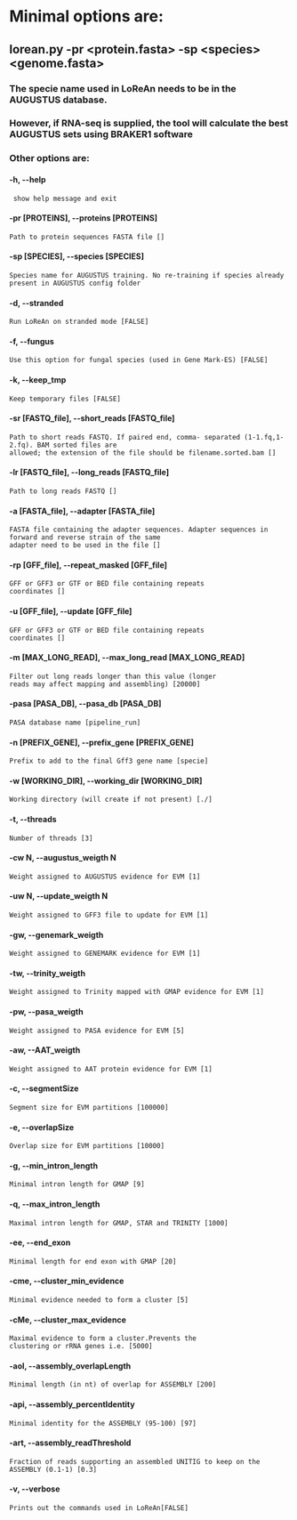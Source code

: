 # Minimal options are:

## lorean.py -pr <protein.fasta> -sp \<species> \<genome.fasta>

### The specie name used in LoReAn needs to be in the AUGUSTUS database. 
### However, if RNA-seq is supplied, the tool will calculate the best AUGUSTUS sets using BRAKER1 software

### Other options are:

#### -h, --help
     show help message and exit
#### -pr [PROTEINS], --proteins [PROTEINS]
    Path to protein sequences FASTA file []
#### -sp [SPECIES], --species [SPECIES]
    Species name for AUGUSTUS training. No re-training if species already present in AUGUSTUS config folder
#### -d, --stranded        
    Run LoReAn on stranded mode [FALSE]
#### -f, --fungus
    Use this option for fungal species (used in Gene Mark-ES) [FALSE]
#### -k, --keep_tmp
    Keep temporary files [FALSE]
#### -sr [FASTQ_file], --short_reads [FASTQ_file]
    Path to short reads FASTQ. If paired end, comma- separated (1-1.fq,1-2.fq). BAM sorted files are
    allowed; the extension of the file should be filename.sorted.bam []
#### -lr [FASTQ_file], --long_reads [FASTQ_file]
    Path to long reads FASTQ []
#### -a [FASTA_file], --adapter [FASTA_file]
    FASTA file containing the adapter sequences. Adapter sequences in forward and reverse strain of the same
    adapter need to be used in the file []
#### -rp [GFF_file], --repeat_masked [GFF_file]
    GFF or GFF3 or GTF or BED file containing repeats
    coordinates []
#### -u [GFF_file], --update [GFF_file]
    GFF or GFF3 or GTF or BED file containing repeats
    coordinates []
#### -m [MAX_LONG_READ], --max_long_read [MAX_LONG_READ]
    Filter out long reads longer than this value (longer
    reads may affect mapping and assembling) [20000]
#### -pasa [PASA_DB], --pasa_db [PASA_DB]
    PASA database name [pipeline_run]
#### -n [PREFIX_GENE], --prefix_gene [PREFIX_GENE]
    Prefix to add to the final Gff3 gene name [specie]
#### -w [WORKING_DIR], --working_dir [WORKING_DIR]
    Working directory (will create if not present) [./]
#### -t, --threads
    Number of threads [3]
#### -cw N, --augustus_weigth N
    Weight assigned to AUGUSTUS evidence for EVM [1]
#### -uw N, --update_weigth N
    Weight assigned to GFF3 file to update for EVM [1]
#### -gw, --genemark_weigth
    Weight assigned to GENEMARK evidence for EVM [1]
#### -tw, --trinity_weigth
    Weight assigned to Trinity mapped with GMAP evidence for EVM [1]
#### -pw, --pasa_weigth
    Weight assigned to PASA evidence for EVM [5]
#### -aw, --AAT_weigth
    Weight assigned to AAT protein evidence for EVM [1]
#### -c, --segmentSize
    Segment size for EVM partitions [100000]
#### -e, --overlapSize
    Overlap size for EVM partitions [10000]
#### -g, --min_intron_length
    Minimal intron length for GMAP [9]
#### -q, --max_intron_length
    Maximal intron length for GMAP, STAR and TRINITY [1000]
#### -ee, --end_exon
    Minimal length for end exon with GMAP [20]
#### -cme, --cluster_min_evidence
    Minimal evidence needed to form a cluster [5]
#### -cMe, --cluster_max_evidence
    Maximal evidence to form a cluster.Prevents the
    clustering or rRNA genes i.e. [5000]
#### -aol, --assembly_overlapLength
    Minimal length (in nt) of overlap for ASSEMBLY [200]
#### -api, --assembly_percentIdentity
    Minimal identity for the ASSEMBLY (95-100) [97]
#### -art, --assembly_readThreshold
    Fraction of reads supporting an assembled UNITIG to keep on the ASSEMBLY (0.1-1) [0.3]
#### -v, --verbose
    Prints out the commands used in LoReAn[FALSE]
